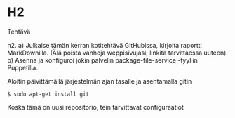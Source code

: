 # H2

Tehtävä

h2. a) Julkaise tämän kerran kotitehtävä GitHubissa, kirjoita raportti MarkDownilla. (Älä poista vanhoja weppisivujasi, linkitä tarvittaessa uuteen).
b) Asenna ja konfiguroi jokin palvelin package-file-service -tyyliin Puppetilla.

Aloitin päivittämällä järjestelmän ajan tasalle ja asentamalla gitin
```
$ sudo apt-get install git
```
Koska tämä on uusi repositorio, tein tarvittavat configuraatiot
